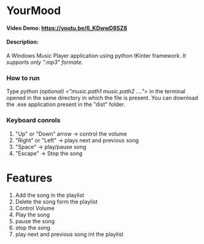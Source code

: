 # YourMood
#### Video Demo: <https://youtu.be/6_KDwwD8SZ8>
#### Description:
A Windows Music Player application using python tKinter framework.
*It supports only ".mp3" formate.*

### How to run
Type *python <filename> (optional) <"music.path1 music.path2 ....">* in the terminal opened in the same directory in which the file is present. 
You can download the .exe application present in the "dist" folder.
  
### Keyboard conrols
  1. "Up" or "Down" arrow -> control the volume
  2. "Right" or "Left" -> plays next and previous song
  3. "Space" -> play/pause song
  4. "Escape" -> Stop the song
  
# Features
  1. Add the song in the playlist
  2. Delete the song form the playlist
  3. Control Volume
  4. Play the song
  5. pause the song
  6. stop the song
  7. play next and previous song int the playlist
